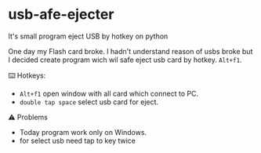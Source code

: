 # usb-afe-ejecter
It's small program eject USB by hotkey on python

One day my Flash card broke. I hadn't understand reason of usbs broke but I decided create program wich wil safe eject usb card by hotkey. `Alt+f1`.

⌨️ Hotkeys:
- `Alt+f1` open window with all card which connect to PC.
- `double tap space` select usb card for eject. 

⚠️ Problems
- Today program work only on Windows.
- for select usb need tap to key twice  
